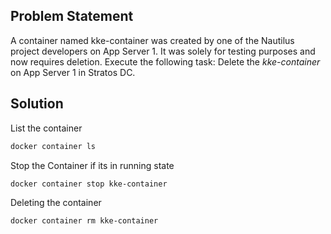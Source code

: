 ## Problem Statement

 A container named kke-container was created by one of the Nautilus project developers on App Server 1. It was solely for testing purposes and now requires deletion. Execute the following task: Delete the _kke-container_ on App Server 1 in Stratos DC.

## Solution

 List the container

```bash
docker container ls
```

 Stop the Container if its in running state

```bash
docker container stop kke-container
```

 Deleting the container

```bash
docker container rm kke-container
```
